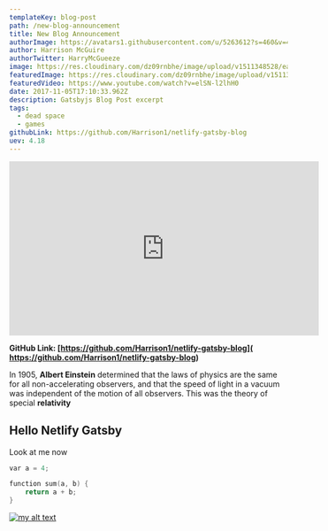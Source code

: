 ```yaml
---
templateKey: blog-post
path: /new-blog-announcement
title: New Blog Announcement
authorImage: https://avatars1.githubusercontent.com/u/5263612?s=460&v=4
author: Harrison McGuire
authorTwitter: HarryMcGueeze
image: https://res.cloudinary.com/dz09rnbhe/image/upload/v1511348528/eathen-carter_dp9nub.jpg
featuredImage: https://res.cloudinary.com/dz09rnbhe/image/upload/v1511348528/eathen-carter_dp9nub.jpg
featuredVideo: https://www.youtube.com/watch?v=elSN-l2lhH0
date: 2017-11-05T17:10:33.962Z
description: Gatsbyjs Blog Post excerpt
tags:
  - dead space
  - games
githubLink: https://github.com/Harrison1/netlify-gatsby-blog
uev: 4.18
---
```

<iframe width="560" height="315" src="https://www.youtube.com/embed/elSN-l2lhH0" frameborder="0" allowfullscreen></iframe>

**GitHub Link: [https://github.com/Harrison1/netlify-gatsby-blog]( https://github.com/Harrison1/netlify-gatsby-blog)**

In 1905, **Albert Einstein** determined that the laws of physics are the same for all non-accelerating observers, and that the speed of light in a vacuum was independent of the motion of all observers. This was the theory of special **relativity**

## Hello Netlify Gatsby

Look at me now



```cpp
var a = 4;

function sum(a, b) {
    return a + b;
}
```

[![my alt text](https://res.cloudinary.com/dz09rnbhe/image/upload/v1511348529/mega-man_tl5szm.jpg "my title text")](https://res.cloudinary.com/dz09rnbhe/image/upload/v1511348529/mega-man_tl5szm.jpg)